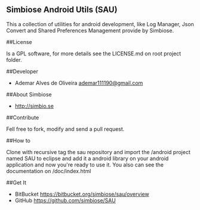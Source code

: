 Simbiose Android Utils (SAU)
----------------------------

This a collection of utilities for android development, like Log Manager, Json Convert and Shared Preferences Management provide by Simbiose.

##License

Is a GPL software, for more details see the LICENSE.md on root project folder.

##Developer

- Ademar Alves de Oliveira <ademar111190@gmail.com>

##About Simbiose

- <http://simbio.se>

##Contribute

Fell free to fork, modify and send a pull request.

##How to

Clone with recursive tag the sau repository and import the /android project named SAU to eclipse and add it a android library on your android application and now you're ready to use it.
You also can see the documentation on /doc/index.html

##Get It
- BitBucket <https://bitbucket.org/simbiose/sau/overview>
- GitHub <https://github.com/simbiose/SAU>
